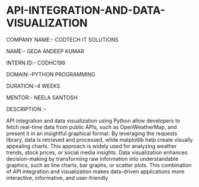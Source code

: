 # API-INTEGRATION-AND-DATA-VISUALIZATION

COMPANY NAME:- CODTECH IT SOLUTIONS

NAME:- GEDA ANDEEP KUMAR

INTERN ID:- CODHC199

DOMAIN:-PYTHON PROGRAMMING

DURATION:-4 WEEKS

MENTOR:- NEELA SANTOSH

DESCRIPTION :-

API integration and data visualization using Python allow developers to fetch real-time data from public APIs, such as OpenWeatherMap, and present it in an insightful graphical format. By leveraging the requests library, data is retrieved and processed, while matplotlib help create visually appealing charts. This approach is widely used for analyzing weather trends, stock prices, or social media insights. Data visualization enhances decision-making by transforming raw information into understandable graphics, such as line charts, bar graphs, or scatter plots. This combination of API integration and visualization makes data-driven applications more interactive, informative, and user-friendly.
